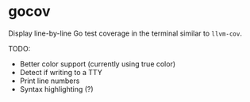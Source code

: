 # gocov
Display line-by-line Go test coverage in the terminal similar to `llvm-cov`.

TODO:

 - Better color support (currently using true color)
 - Detect if writing to a TTY
 - Print line numbers
 - Syntax highlighting (?)